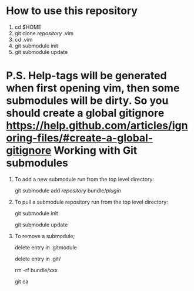 How to use this repository
==========
1. cd $HOME
2. git clone *repository* .vim
3. cd .vim
4. git submodule init
5. git submodule update

P.S. Help-tags will be generated when first opening vim, then some submodules will be dirty.
    So you should create a global gitignore https://help.github.com/articles/ignoring-files/#create-a-global-gitignore
Working with Git submodules
=============
1. To add a new submodule run from the top level directory:

    git submodule add *repository* bundle/*plugin*

2. To pull a submodule repository run from the top level directory:

    git submodule init
    
    git submodule update
    
3. To remove a submodule;
    
    delete entry in .gitmodule
    
    delete entry in .git/

    rm -rf bundle/xxx
    
    git ca

